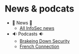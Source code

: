 # News & podcats
* :newspaper: News :newspaper:
  * [All InfoSec news](https://allinfosecnews.com/)
* :sound: Podcasts :sound:
  * [Brakeing Down Security](http://brakeingsecurity.com/)
  * [French Connection](https://securite.fm/)
